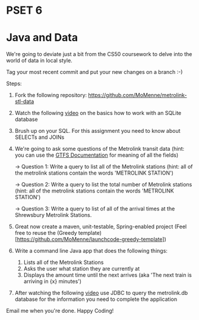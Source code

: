 PSET 6
======

#  Java and Data

We're going to deviate just a bit from the CS50 coursework to delve into the world of data in local style.

Tag your most recent commit and put your new changes on a branch  :-)

Steps:
1)  Fork the following repository: https://github.com/MoMenne/metrolink-stl-data

2)  Watch the following [video](http://tv.launchcode.us/#/videos/sqlite?lesson=Databases) on the basics how to work with an SQLite database

3)  Brush up on your SQL.  For this assignment you need to know about SELECTs and JOINs

4)  We're going to ask some questions of the Metrolink transit data (hint:  you can use the [GTFS Documentation](https://developers.google.com/transit/gtfs/reference) for meaning of all the fields)

    ->  Question 1:  Write a query to list  all of the Metrolink stations (hint:  all of the metrolink stations contain the words 'METROLINK STATION')

    ->  Question 2:  Write a query to list the total number of Metrolink stations  (hint:  all of the metrolink stations contain the words 'METROLINK STATION')

    ->  Question 3:  Write a query to list of all of the arrival times at the Shrewsbury Metrolink Stations.

6)  Great now create a maven, unit-testable, Spring-enabled project (Feel free to reuse the (Greedy template)[https://github.com/MoMenne/launchcode-greedy-template])

7)  Write a command line Java app that does the following things:
    1)  Lists all of the Metrolink Stations
    2)  Asks the user what station they are currently at
    3)  Displays the amount time until the next arrives (aka 'The next train is arriving in {x} minutes')

8)  After watching the following [video](http://tv.launchcode.us/#/videos/java_jdbc?lesson=Java) use JDBC to query the metrolink.db database for the information you need to complete the application

Email me when you're done.  Happy Coding!


